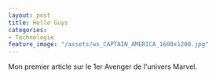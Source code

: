 ```yaml
---
layout: post
title: Hello Guys
categories:
- Technologie
feature_image: "/assets/ws_CAPTAIN_AMERICA_1600x1200.jpg"
---
```


Mon premier article sur le 1er Avenger de l'univers Marvel.
